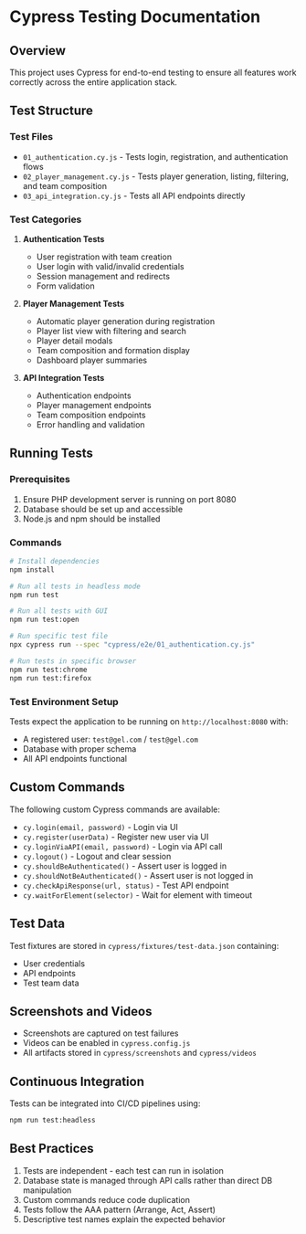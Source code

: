 # Cypress Testing Documentation

## Overview
This project uses Cypress for end-to-end testing to ensure all features work correctly across the entire application stack.

## Test Structure

### Test Files
- `01_authentication.cy.js` - Tests login, registration, and authentication flows
- `02_player_management.cy.js` - Tests player generation, listing, filtering, and team composition
- `03_api_integration.cy.js` - Tests all API endpoints directly

### Test Categories
1. **Authentication Tests**
   - User registration with team creation
   - User login with valid/invalid credentials
   - Session management and redirects
   - Form validation

2. **Player Management Tests**
   - Automatic player generation during registration
   - Player list view with filtering and search
   - Player detail modals
   - Team composition and formation display
   - Dashboard player summaries

3. **API Integration Tests**
   - Authentication endpoints
   - Player management endpoints
   - Team composition endpoints
   - Error handling and validation

## Running Tests

### Prerequisites
1. Ensure PHP development server is running on port 8080
2. Database should be set up and accessible
3. Node.js and npm should be installed

### Commands
```bash
# Install dependencies
npm install

# Run all tests in headless mode
npm run test

# Run all tests with GUI
npm run test:open

# Run specific test file
npx cypress run --spec "cypress/e2e/01_authentication.cy.js"

# Run tests in specific browser
npm run test:chrome
npm run test:firefox
```

### Test Environment Setup
Tests expect the application to be running on `http://localhost:8080` with:
- A registered user: `test@gel.com` / `test@gel.com`
- Database with proper schema
- All API endpoints functional

## Custom Commands
The following custom Cypress commands are available:

- `cy.login(email, password)` - Login via UI
- `cy.register(userData)` - Register new user via UI
- `cy.loginViaAPI(email, password)` - Login via API call
- `cy.logout()` - Logout and clear session
- `cy.shouldBeAuthenticated()` - Assert user is logged in
- `cy.shouldNotBeAuthenticated()` - Assert user is not logged in
- `cy.checkApiResponse(url, status)` - Test API endpoint
- `cy.waitForElement(selector)` - Wait for element with timeout

## Test Data
Test fixtures are stored in `cypress/fixtures/test-data.json` containing:
- User credentials
- API endpoints
- Test team data

## Screenshots and Videos
- Screenshots are captured on test failures
- Videos can be enabled in `cypress.config.js`
- All artifacts stored in `cypress/screenshots` and `cypress/videos`

## Continuous Integration
Tests can be integrated into CI/CD pipelines using:
```bash
npm run test:headless
```

## Best Practices
1. Tests are independent - each test can run in isolation
2. Database state is managed through API calls rather than direct DB manipulation
3. Custom commands reduce code duplication
4. Tests follow the AAA pattern (Arrange, Act, Assert)
5. Descriptive test names explain the expected behavior
